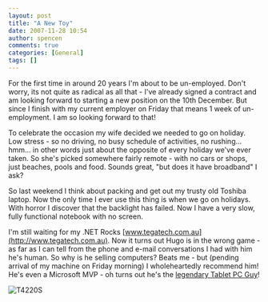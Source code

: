 ```yaml
---
layout: post
title: "A New Toy"
date: 2007-11-28 10:54
author: spencen
comments: true
categories: [General]
tags: []
---
```



For the first time in around 20 years I'm about to be un-employed. Don't worry, its not quite as radical as all that - I've already signed a contract and am looking forward to starting a new position on the 10th December. But since I finish with my current employer on Friday that means 1 week of un-employment. I am so looking forward to that! 

To celebrate the occasion my wife decided we needed to go on holiday. Low stress - so no driving, no busy schedule of activities, no rushing... hmm... in other words just about the opposite of every holiday we've ever taken. So she's picked somewhere fairly remote - with no cars or shops, just beaches, pools and food. Sounds great, "but does it have broadband" I ask? 

So last weekend I think about packing and get out my trusty old Toshiba laptop. Now the only time I ever use this thing is when we go on holidays. With horror I discover that the backlight has failed. Now I have a very slow, fully functional notebook with no screen. 

I'm still waiting for my .NET Rocks [www.tegatech.com.au](http://www.tegatech.com.au). Now it turns out Hugo is in the wrong game - as far as I can tell from the phone and e-mail conversations I had with him he's human. So why is he selling computers? Beats me - but (pending arrival of my machine on Friday morning) I wholeheartedly recommend him! He's even a Microsoft MVP - oh turns out he's the <a href="https://mvp.support.microsoft.com/default.aspx/profile=5CFB3DCD-DAAA-41B6-ABB1-8763CCAB9711" target="_blank">legendary Tablet PC Guy</a>!
 

![T4220S](/images/T4220S_3.png)


